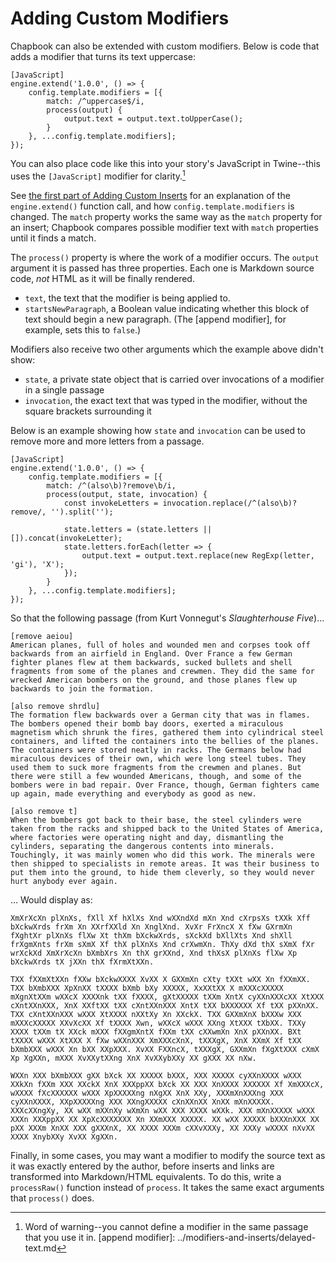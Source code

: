 # Adding Custom Modifiers

Chapbook can also be extended with custom modifiers. Below is code that adds a modifier that turns its text uppercase:

```
[JavaScript]
engine.extend('1.0.0', () => {
	config.template.modifiers = [{
		match: /^uppercase$/i,
		process(output) {
			output.text = output.text.toUpperCase();
		}
	}, ...config.template.modifiers];
});
```

You can also place code like this into your story's JavaScript in Twine--this uses the `[JavaScript]` modifier for clarity.[^1]

See [the first part of Adding Custom Inserts](adding-custom-inserts.md) for an explanation of the `engine.extend()` function call, and how `config.template.modifiers` is changed. The `match` property works the same way as the `match` property for an insert; Chapbook compares possible modifier text with `match` properties until it finds a match.

The `process()` property is where the work of a modifier occurs. The `output` argument it is passed has three properties. Each one is Markdown source code, _not_ HTML as it will be finally rendered.

-   `text`, the text that the modifier is being applied to.
-	`startsNewParagraph`, a Boolean value indicating whether this block of text should begin a new paragraph. (The [append modifier], for example, sets this to `false`.)

Modifiers also receive two other arguments which the example above didn't show:

-   `state`, a private state object that is carried over invocations of a modifier in a single passage
-   `invocation`, the exact text that was typed in the modifier, without the square brackets surrounding it

Below is an example showing how `state` and `invocation` can be used to remove more and more letters from a passage.

```
[JavaScript]
engine.extend('1.0.0', () => {
	config.template.modifiers = [{
		match: /^(also\b)?remove\b/i,
		process(output, state, invocation) {
			const invokeLetters = invocation.replace(/^(also\b)?remove/, '').split('');

			state.letters = (state.letters || []).concat(invokeLetter);
			state.letters.forEach(letter => {
				output.text = output.text.replace(new RegExp(letter, 'gi'), 'X');
			});
		}
	}, ...config.template.modifiers];
});
```

So that the following passage (from Kurt Vonnegut's _Slaughterhouse Five_)...

```
[remove aeiou]
American planes, full of holes and wounded men and corpses took off backwards from an airfield in England. Over France a few German fighter planes flew at them backwards, sucked bullets and shell fragments from some of the planes and crewmen. They did the same for wrecked American bombers on the ground, and those planes flew up backwards to join the formation.

[also remove shrdlu]
The formation flew backwards over a German city that was in flames. The bombers opened their bomb bay doors, exerted a miraculous magnetism which shrunk the fires, gathered them into cylindrical steel containers, and lifted the containers into the bellies of the planes. The containers were stored neatly in racks. The Germans below had miraculous devices of their own, which were long steel tubes. They used them to suck more fragments from the crewmen and planes. But there were still a few wounded Americans, though, and some of the bombers were in bad repair. Over France, though, German fighters came up again, made everything and everybody as good as new.

[also remove t]
When the bombers got back to their base, the steel cylinders were taken from the racks and shipped back to the United States of America, where factories were operating night and day, dismantling the cylinders, separating the dangerous contents into minerals. Touchingly, it was mainly women who did this work. The minerals were then shipped to specialists in remote areas. It was their business to put them into the ground, to hide them cleverly, so they would never hurt anybody ever again.
```

... Would display as:

	XmXrXcXn plXnXs, fXll Xf hXlXs Xnd wXXndXd mXn Xnd cXrpsXs tXXk Xff bXckwXrds frXm Xn XXrfXXld Xn XnglXnd. XvXr FrXncX X fXw GXrmXn fXghtXr plXnXs flXw Xt thXm bXckwXrds, sXckXd bXllXts Xnd shXll frXgmXnts frXm sXmX Xf thX plXnXs Xnd crXwmXn. ThXy dXd thX sXmX fXr wrXckXd XmXrXcXn bXmbXrs Xn thX grXXnd, Xnd thXsX plXnXs flXw Xp bXckwXrds tX jXXn thX fXrmXtXXn.

	TXX fXXmXtXXn fXXw bXckwXXXX XvXX X GXXmXn cXty tXXt wXX Xn fXXmXX. TXX bXmbXXX XpXnXX tXXXX bXmb bXy XXXXX, XxXXtXX X mXXXcXXXXX mXgnXtXXm wXXcX XXXXnk tXX fXXXX, gXtXXXXX tXXm XntX cyXXnXXXcXX XtXXX cXntXXnXXX, XnX XXftXX tXX cXntXXnXXX XntX tXX bXXXXXX Xf tXX pXXnXX. TXX cXntXXnXXX wXXX XtXXXX nXXtXy Xn XXckX. TXX GXXmXnX bXXXw XXX mXXXcXXXXX XXvXcXX Xf tXXXX Xwn, wXXcX wXXX XXng XtXXX tXbXX. TXXy XXXX tXXm tX XXck mXXX fXXgmXntX fXXm tXX cXXwmXn XnX pXXnXX. BXt tXXXX wXXX XtXXX X fXw wXXnXXX XmXXXcXnX, tXXXgX, XnX XXmX Xf tXX bXmbXXX wXXX Xn bXX XXpXXX. XvXX FXXncX, tXXXgX, GXXmXn fXgXtXXX cXmX Xp XgXXn, mXXX XvXXytXXng XnX XvXXybXXy XX gXXX XX nXw.

	WXXn XXX bXmbXXX gXX bXck XX XXXXX bXXX, XXX XXXXX cyXXnXXXX wXXX XXkXn fXXm XXX XXckX XnX XXXppXX bXck XX XXX XnXXXX XXXXXX Xf XmXXXcX, wXXXX fXcXXXXXX wXXX XpXXXXXng nXgXX XnX XXy, XXXmXnXXXng XXX cyXXnXXXX, XXpXXXXXng XXX XXngXXXXX cXnXXnXX XnXX mXnXXXXX. XXXcXXngXy, XX wXX mXXnXy wXmXn wXX XXX XXXX wXXk. XXX mXnXXXXX wXXX XXXn XXXppXX XX XpXcXXXXXXX Xn XXmXXX XXXXX. XX wXX XXXXX bXXXnXXX XX pXX XXXm XnXX XXX gXXXnX, XX XXXX XXXm cXXvXXXy, XX XXXy wXXXX nXvXX XXXX XnybXXy XvXX XgXXn.

Finally, in some cases, you may want a modifier to modify the source text as it was exactly entered by the author, before inserts and links are transformed into Markdown/HTML equivalents. To do this, write a `processRaw()` function instead of `process`. It takes the same exact arguments that `process()` does.

[^1]: Word of warning--you cannot define a modifier in the same passage that you use it in.
[append modifier]: ../modifiers-and-inserts/delayed-text.md